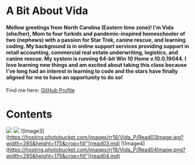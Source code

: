 # A Bit About Vida
#### Mellow greetings from North Carolina (Eastern time zone)! I'm Vida (she/her), Mom to four furkids and pandemic-inspired homeschooler of two (nephews) with a passion for Star Trek, canine rescue, and learning coding. My background is in online support services providing support in retail accounting, commercial real estate underwriting, logistics, and canine rescue. My system is running 64-bit Win 10 Home v.10.0.19044. I love learning new things and am excited about taking this class because I've long had an interest in learning to code and the stars have finally aligned for me to have an opportunity to do so! 

Find me here: [GitHub Profile](https://github.com/Vida-1)

# Contents
[<img src="https://hosting.photobucket.com/images/rr18/Vida_P/Read01Image(1).jpg?width=285&height=175&crop=fill">](read01.md)
[<img src="https://hosting.photobucket.com/images/rr18/Vida_P/Read02Image.png?width=285&height=175&crop=fill">](read02.md)
![Image3](https://hosting.photobucket.com/images/rr18/Vida_P/Read03Image.jpg?width=285&height=175&crop=fill"](read03.md)
![Image4](https://hosting.photobucket.com/images/rr18/Vida_P/Read04Image.png?width=285&height=175&crop=fill"](read04.md)
